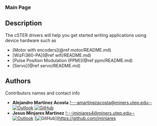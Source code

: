 ### Main Page

<!-- Replace w/doxygen images -->
<!-- @image html cSTER_logo.png
@image latex cSTER_logo.png -->

## Description

The cSTER drivers will help you get started writing applications using device hardware such as
* [Motor with encoders](@ref motor/README.md)
* [WizFi360-PA](@ref wifi/README.md)
* [Pulse Position Modulation (PPM)](@ref ppm/README.md)
* [Servo](@ref servo/README.md)

## Authors
Contributors names and contact info
* **Alejandro Martinez Acosta** <!---amartinezacosta@miners.utep.edu--> <br>
  [![Outlook](https://img.shields.io/badge/Microsoft_Outlook-0078D4?style=for-the-badge&logo=microsoft-outlook&logoColor=white&style=flat)](mailto:amartinezacosta@miners.utep.edu) 
  [![GitHub](https://img.shields.io/badge/GitHub-100000?style=for-the-badge&logo=github&logoColor=white&style=flat)](https://github.com/amartinezacosta)
* **Jesus Minjares Martinez** <!---jminjares4@miners.utep.edu--> <br>
  [![Outlook](https://img.shields.io/badge/Microsoft_Outlook-0078D4?style=for-the-badge&logo=microsoft-outlook&logoColor=white&style=flat)](mailto:jminjares4@miners.utep.edu) 
  [![GitHub](https://img.shields.io/badge/GitHub-100000?style=for-the-badge&logo=github&logoColor=white&style=flat)](https://github.com/jminjares
  

